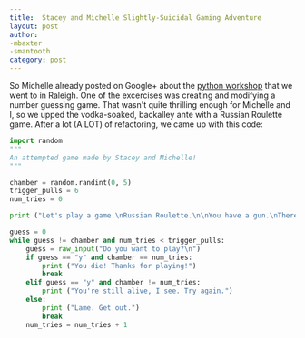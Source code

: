 ```yaml
---
title:  Stacey and Michelle Slightly-Suicidal Gaming Adventure
layout: post
author:
-mbaxter
-smantooth
category: post
---
```


So Michelle already posted on Google+ about the [python workshop](https://plus.google.com/u/0/111805292479048821920/posts/HgrBGGLxbKi) that we 
went to in Raleigh.  One of the excercises was creating and modifying a number guessing game.  That wasn't quite thrilling enough for Michelle and I,
so we upped the vodka-soaked, backalley ante with a Russian Roulette game.  After a lot (A LOT) of refactoring, we came up with this code:

```python
import random
"""
An attempted game made by Stacey and Michelle!
"""

chamber = random.randint(0, 5)
trigger_pulls = 6
num_tries = 0

print ("Let's play a game.\nRussian Roulette.\n\nYou have a gun.\nThere is one bullet, and six chambers in the gun.\n\n\nGood luck.")

guess = 0
while guess != chamber and num_tries < trigger_pulls:
    guess = raw_input("Do you want to play?\n")
    if guess == "y" and chamber == num_tries:
        print ("You die! Thanks for playing!")
        break
    elif guess == "y" and chamber != num_tries:
        print ("You're still alive, I see. Try again.")
    else:
        print ("Lame. Get out.")
        break
    num_tries = num_tries + 1
```

